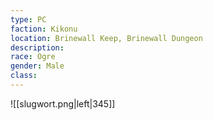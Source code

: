 ```yaml
---
type: PC 
faction: Kikonu
location: Brinewall Keep, Brinewall Dungeon 
description:  
race: Ogre
gender: Male
class:  
---
```



![[slugwort.png|left|345]]